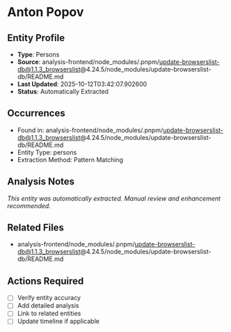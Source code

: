 # Anton Popov

## Entity Profile
- **Type**: Persons
- **Source**: analysis-frontend/node_modules/.pnpm/update-browserslist-db@1.1.3_browserslist@4.24.5/node_modules/update-browserslist-db/README.md
- **Last Updated**: 2025-10-12T03:42:07.902600
- **Status**: Automatically Extracted

## Occurrences
- Found in: analysis-frontend/node_modules/.pnpm/update-browserslist-db@1.1.3_browserslist@4.24.5/node_modules/update-browserslist-db/README.md
- Entity Type: persons
- Extraction Method: Pattern Matching

## Analysis Notes
*This entity was automatically extracted. Manual review and enhancement recommended.*

## Related Files
- analysis-frontend/node_modules/.pnpm/update-browserslist-db@1.1.3_browserslist@4.24.5/node_modules/update-browserslist-db/README.md

## Actions Required
- [ ] Verify entity accuracy
- [ ] Add detailed analysis
- [ ] Link to related entities
- [ ] Update timeline if applicable
